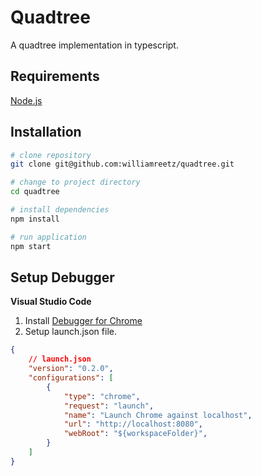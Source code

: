 # Quadtree
A quadtree implementation in typescript.

## Requirements
[Node.js](https://nodejs.org/en/)

## Installation

```sh
# clone repository
git clone git@github.com:williamreetz/quadtree.git

# change to project directory
cd quadtree

# install dependencies
npm install

# run application
npm start
```

## Setup Debugger
**Visual Studio Code**  
1. Install [Debugger for Chrome](https://marketplace.visualstudio.com/items?itemName=msjsdiag.debugger-for-chrome)
2. Setup launch.json file.
```json
{
    // launch.json
    "version": "0.2.0",
    "configurations": [
        {
            "type": "chrome",
            "request": "launch",
            "name": "Launch Chrome against localhost",
            "url": "http://localhost:8080",
            "webRoot": "${workspaceFolder}",
        }
    ]
}
```